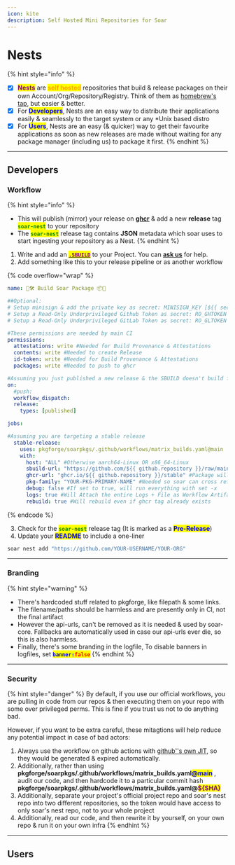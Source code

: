 ```yaml
---
icon: kite
description: Self Hosted Mini Repositories for Soar
---
```


# Nests

{% hint style="info" %}
* [x] <mark style="color:purple;">**Nests**</mark> are <mark style="color:orange;">**self hosted**</mark> repositories that build & release packages on their own Account/Org/Repository/Registry. Think of them as [homebrew's tap](https://docs.brew.sh/Taps), but easier & better.
* [x] For <mark style="color:blue;">**Developers**</mark>, Nests are an easy way to distribute their applications easily & seamlessly to the target system or any \*Unix based distro
* [x] For <mark style="color:blue;">**Users**</mark>, Nests are an easy (& quicker) way to get their favourite applications as soon as new releases are made without waiting for any package manager (including us) to package it first.
{% endhint %}

***

## Developers

### Workflow

{% hint style="info" %}
* This will publish (mirror) your release on [**ghcr**](https://docs.github.com/en/packages/learn-github-packages/introduction-to-github-packages) & add a new **release** tag <mark style="color:green;">**`soar-nest`**</mark> to your repository
* The <mark style="color:green;">**`soar-nest`**</mark> release tag contains **JSON** metadata which soar uses to start ingesting your repository as a Nest.
{% endhint %}

1. Write and add an [<mark style="color:purple;">**`.SBUILD`**</mark>](broken-reference) to your Project. You can [**ask us**](https://discord.gg/djJUs48Zbu) for help.
2. Add something like this to your release pipeline or as another workflow

{% code overflow="wrap" %}
```yaml
name: 🧰🛠️ Build Soar Package 📦📀

##Optional:
# Setup minisign & add the private key as secret: MINISIGN_KEY [${{ secrets.MINISIGN_KEY }}]
# Setup a Read-Only Underprivileged Github Token as secret: RO_GHTOKEN [${{ secrets.RO_GHTOKEN }}]
# Setup a Read-Only Underprivileged GitLab Token as secret: RO_GLTOKEN [${{ secrets.RO_GLTOKEN }}]

#These permissions are needed by main CI
permissions:
  attestations: write #Needed for Build Provenance & Attestations
  contents: write #Needed to create Release
  id-token: write #Needed for Build Provenance & Attestations
  packages: write #Needed to push to ghcr

#Assuming you just published a new release & the SBUILD doesn't build from source                 
on:
  #push:
  workflow_dispatch:
  release:
    types: [published]

jobs:

#Assuming you are targeting a stable release
  stable-release:
    uses: pkgforge/soarpkgs/.github/workflows/matrix_builds.yaml@main
    with:
      host: "ALL" #Otherwise aarch64-Linux OR x86_64-Linux
      sbuild-url: "https://github.com/${{ github.repository }}/raw/main/.github/SBUILD/latest.yaml" #Must always be a raw URL
      ghcr-url: "ghcr.io/${{ github.repository }}/stable" #Package will be pushed under this path
      pkg-family: "YOUR-PKG-PRIMARY-NAME" #Needed so soar can cross reference with other repos/nests
      debug: false #If set to true, will run everything with set -x
      logs: true #Will Attach the entire Logs + File as Workflow Artifact
      rebuild: true #Will rebuild even if ghcr tag already exists
```
{% endcode %}

3. Check for the <mark style="color:green;">**`soar-nest`**</mark> release tag (It is marked as a <mark style="color:blue;">**Pre-Release**</mark>)
4. Update your <mark style="color:blue;">**README**</mark> to include a one-liner

```bash
soar nest add "https://github.com/YOUR-USERNAME/YOUR-ORG"
```

***

### Branding

{% hint style="warning" %}
* There's hardcoded stuff related to pkgforge, like filepath & some links.&#x20;
* The filename/paths should be harmless and are presently only in CI, not the final artifact
* However the api-urls, can't be removed as it is needed & used by soar-core. Fallbacks are automatically used in case our api-urls ever die, so this is also harmless.
* Finally, there's some branding in the logfile, To disable banners in logfiles, set <mark style="color:blue;">**`banner:`**</mark><mark style="color:red;">**`false`**</mark>
{% endhint %}

***

### Security

{% hint style="danger" %}
By default, if you use our official workflows, you are pulling in code from our repos & then executing them on your repo with some over privileged perms. This is fine if you trust us not to do anything bad.

However, if you want to be extra careful, these mitagtions will help reduce any potential impact in case of bad actors:

1. Always use the workflow on github actions with [github''s own JIT](https://docs.github.com/en/actions/security-for-github-actions/security-guides/automatic-token-authentication), so they would be generated & expired automatically.
2. Additionally, rather than using **pkgforge/soarpkgs/.github/workflows/matrix\_builds.yaml**<mark style="color:blue;">**@main**</mark> , audit our code, and then hardcode it to a particular commit hash **pkgforge/soarpkgs/.github/workflows/matrix\_builds.yaml@**<mark style="color:purple;">**${SHA}**</mark>
3. Additionally, separate your project's official project repo and soar's nest repo into two different repositories, so the token would have access to only soar's nest repo, not to your whole project
4. Additionally, read our code, and then rewrite it by yourself, on your own repo & run it on your own infra
{% endhint %}

***

## Users



